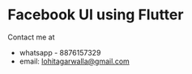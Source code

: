 # Facebook UI using Flutter

Contact me at
- whatsapp - 8876157329
- email: lohitagarwalla@gmail.com
